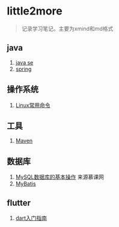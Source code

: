 # little2more

> 记录学习笔记。主要为xmind和md格式

## java

1. [java se](./java基础.xmind)
2. [spring](./Spring.xmind)

## 操作系统

1. [Linux常用命令](./Linux.xmind)

## 工具

1. [Maven](./Maven.xmind)

## 数据库

1. [MySQL数据库的基本操作](./MySQL数据库的基本操作.xmind) 来源慕课网
2. [MyBatis](./MyBatis.xmind)

## flutter

1. [dart入门指南](./dart入门指南.xmind)

